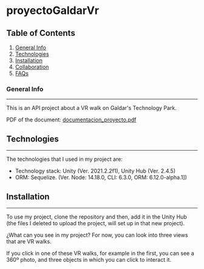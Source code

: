 # proyectoGaldarVr

## Table of Contents
1. [General Info](#general-info)
2. [Technologies](#technologies)
3. [Installation](#installation)
4. [Collaboration](#collaboration)
5. [FAQs](#faqs)

### General Info
***
This is an API project about a VR walk on Galdar's Technology Park.

PDF of the document: [documentacion_proyecto.pdf](https://github.com/Madkodevian/proyectoGaldarVr/files/7729986/documentacion_proyecto.pdf)

## Technologies
***
The technologies that I used in my project are:
* Technology stack: Unity (Ver. 2021.2.2f1), Unity Hub (Ver. 2.4.5)
* ORM: Sequelize. (Ver. Node: 14.18.0, CLI: 6.3.0, ORM: 6.12.0-alpha.1])

## Installation
***
To use my project, clone the repository and then, add it in the Unity Hub (the files I deleted to upload the project, will set up in that new project).

¿What can you see in my project?
For now, you can look into three views that are VR walks.

If you click in one of these VR walks, for example in the first, you can see a 360º photo, and three objects in which you can click to interact it.


